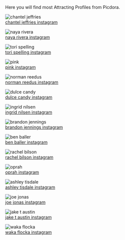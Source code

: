 Here you will find most Attracting Profiles from Picdora.

<img src="https://scontent.cdninstagram.com/t51.2885-15/s640x640/sh0.08/e35/14499074_822635567879241_1456230733545734144_n.jpg?ig_cache_key=MTM0NzAzNTQ3NzA3NjY0MDcyOQ%3D%3D.2" alt="chantel jeffries"><br />
<a href="https://www.picdora.com/instagram/chanteljeffries">chantel jeffries instagram</a>

<img src="https://scontent.cdninstagram.com/t51.2885-15/s640x640/sh0.08/e35/14295466_165443530565414_735489335_n.jpg?ig_cache_key=MTM0MDg1NzU4NjQ3MTUyNjY4Ng%3D%3D.2" alt="naya rivera"><br />
<a href="https://www.picdora.com/instagram/nayarivera">naya rivera instagram</a>

<img src="https://scontent.cdninstagram.com/t51.2885-19/s320x320/14099470_1057945730927076_428957630_a.jpg" alt="tori spelling"><br />
<a href="https://www.picdora.com/instagram/torispelling">tori spelling instagram</a>

<img src="https://scontent.cdninstagram.com/t51.2885-19/s320x320/926869_1014743851944186_1614007342_a.jpg" alt="pink"><br />
<a href="https://www.picdora.com/instagram/pink">pink instagram</a>

<img src="https://scontent.cdninstagram.com/t51.2885-15/s640x640/sh0.08/e35/14374180_532414236955734_2471432664402362368_n.jpg?ig_cache_key=MTM0NjA2NTE2NjU4ODIwODQwNg%3D%3D.2.l" alt="norman reedus"><br />
<a href="https://www.picdora.com/instagram/bigbaldhead">norman reedus instagram</a>

<img src="https://scontent.cdninstagram.com/t51.2885-19/s320x320/13767482_1071255522965836_238030478_a.jpg" alt="dulce candy"><br />
<a href="https://www.picdora.com/instagram/dulcecandy">dulce candy instagram</a>

<img src="https://scontent.cdninstagram.com/t51.2885-19/s320x320/12081257_599431396862870_863164831_a.jpg" alt="ingrid nilsen"><br />
<a href="https://www.picdora.com/instagram/ingridnilsen">ingrid nilsen instagram</a>

<img src="https://scontent.cdninstagram.com/t51.2885-15/s640x640/sh0.08/e35/14591976_707254206090806_2802435266940239872_n.jpg?ig_cache_key=MTM2NzcyMDU2NTUwNjYzMDg1MA%3D%3D.2.l" alt="brandon jennings"><br />
<a href="https://www.picdora.com/instagram/brandonjennings">brandon jennings instagram</a>

<img src="https://scontent.cdninstagram.com/t51.2885-19/s320x320/14334454_1751402425110247_6182225549914537984_a.jpg" alt="ben baller"><br />
<a href="https://www.picdora.com/instagram/benballer">ben baller instagram</a>

<img src="https://scontent.cdninstagram.com/t51.2885-15/s640x640/sh0.08/e35/13320091_142306192851704_423522466_n.jpg?ig_cache_key=MTI2NTQ4MTExNjk5MjM5MTM4Nw%3D%3D.2" alt="rachel bilson"><br />
<a href="https://www.picdora.com/instagram/rachelbilson">rachel bilson instagram</a>

<img src="https://scontent.cdninstagram.com/t51.2885-19/s320x320/14134821_284463538605470_1438798_a.jpg" alt="oprah"><br />
<a href="https://www.picdora.com/instagram/oprah">oprah instagram</a>

<img src="https://scontent.cdninstagram.com/t51.2885-19/s320x320/12543096_616620705153383_1279796770_a.jpg" alt="ashley tisdale"><br />
<a href="https://www.picdora.com/instagram/ashleytisdale">ashley tisdale instagram</a>

<img src="https://scontent.cdninstagram.com/t51.2885-15/s640x640/sh0.08/e35/14294909_1616771995287464_445501157_n.jpg?ig_cache_key=MTM0MjI1MDAyMzI0MDc0MTI2OQ%3D%3D.2.l" alt="joe jonas"><br />
<a href="https://www.picdora.com/instagram/joejonas">joe jonas instagram</a>

<img src="https://scontent.cdninstagram.com/t51.2885-19/s320x320/13556831_495508267326401_1401837043_a.jpg" alt="jake t austin"><br />
<a href="https://www.picdora.com/instagram/jaketaustin">jake t austin instagram</a>

<img src="https://scontent.cdninstagram.com/t51.2885-19/s320x320/14334483_1746769705575064_390297371_a.jpg" alt="waka flocka"><br />
<a href="https://www.picdora.com/instagram/wakaflocka">waka flocka instagram</a>

